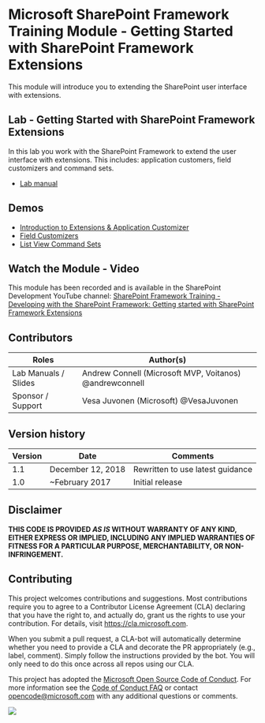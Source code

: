 # Microsoft SharePoint Framework Training Module - Getting Started with SharePoint Framework Extensions

This module will introduce you to extending the SharePoint user interface with extensions.

## Lab - Getting Started with SharePoint Framework Extensions

In this lab you work with the SharePoint Framework to extend the user interface with extensions. This includes: application customers, field customizers and command sets.

- [Lab manual](./Lab.md)

## Demos

- [Introduction to Extensions & Application Customizer](./Demos/01-appcustomizer)
- [Field Customizers](./Demos/02-fieldcustomizer)
- [List View Command Sets](./Demos/03-listviewcommandset)

## Watch the Module - Video

This module has been recorded and is available in the SharePoint Development YouTube channel: [SharePoint Framework Training - Developing with the SharePoint Framework: Getting started with SharePoint Framework Extensions](https://www.youtube.com/watch?v=85DlxhbIK9I&list=PLR9nK3mnD-OV-RPXQ3Lco845qoEy7VJoc)

## Contributors

|        Roles         |                        Author(s)                        |
| -------------------- | ------------------------------------------------------- |
| Lab Manuals / Slides | Andrew Connell (Microsoft MVP, Voitanos) @andrewconnell |
| Sponsor / Support    | Vesa Juvonen (Microsoft) @VesaJuvonen                   |

## Version history

| Version |       Date        |             Comments             |
| ------- | ----------------- | -------------------------------- |
| 1.1     | December 12, 2018 | Rewritten to use latest guidance |
| 1.0     | ~February 2017    | Initial release                  |

## Disclaimer

**THIS CODE IS PROVIDED *AS IS* WITHOUT WARRANTY OF ANY KIND, EITHER EXPRESS OR IMPLIED, INCLUDING ANY IMPLIED WARRANTIES OF FITNESS FOR A PARTICULAR PURPOSE, MERCHANTABILITY, OR NON-INFRINGEMENT.**

## Contributing

This project welcomes contributions and suggestions.  Most contributions require you to agree to a
Contributor License Agreement (CLA) declaring that you have the right to, and actually do, grant us
the rights to use your contribution. For details, visit https://cla.microsoft.com.

When you submit a pull request, a CLA-bot will automatically determine whether you need to provide
a CLA and decorate the PR appropriately (e.g., label, comment). Simply follow the instructions
provided by the bot. You will only need to do this once across all repos using our CLA.

This project has adopted the [Microsoft Open Source Code of Conduct](https://opensource.microsoft.com/codeofconduct/).
For more information see the [Code of Conduct FAQ](https://opensource.microsoft.com/codeofconduct/faq/) or
contact [opencode@microsoft.com](mailto:opencode@microsoft.com) with any additional questions or comments.

<img src="https://telemetry.sharepointpnp.com/sp-dev-training-spfx-extensions" />
